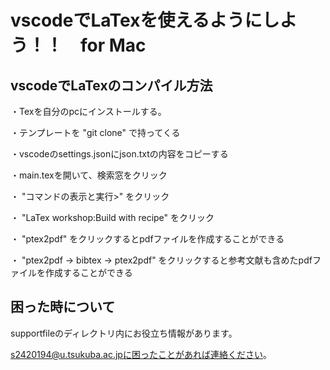 # vscodeでLaTexを使えるようにしよう！！　for Mac

## vscodeでLaTexのコンパイル方法

・Texを自分のpcにインストールする。

・テンプレートを "git clone" で持ってくる
  
・vscodeのsettings.jsonにjson.txtの内容をコピーする
  
・main.texを開いて、検索窓をクリック
 
・ "コマンドの表示と実行>" をクリック
 
・ "LaTex workshop:Build with recipe" をクリック
 
・ "ptex2pdf" をクリックするとpdfファイルを作成することができる
 
・ "ptex2pdf -> bibtex -> ptex2pdf" をクリックすると参考文献も含めたpdfファイルを作成することができる

## 困った時について

supportfileのディレクトリ内にお役立ち情報があります。

s2420194@u.tsukuba.ac.jpに困ったことがあれば連絡ください。
 
